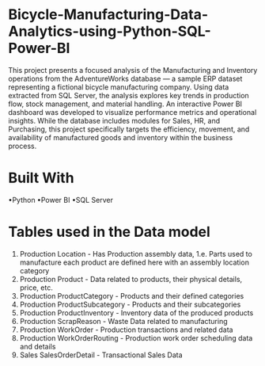 # Bicycle-Manufacturing-Data-Analytics-using-Python-SQL-Power-BI

This project presents a focused analysis of the Manufacturing and Inventory operations from the AdventureWorks database — a sample ERP dataset representing a fictional bicycle manufacturing company. Using data extracted from SQL Server, the analysis explores key trends in production flow, stock management, and material handling. An interactive Power BI dashboard was developed to visualize performance metrics and operational insights. While the database includes modules for Sales, HR, and Purchasing, this project specifically targets the efficiency, movement, and availability of manufactured goods and inventory within the business process.

# Built With
•Python •Power BI •SQL Server

# Tables used in the Data model
1. Production Location - Has Production assembly data, 1.e. Parts used to manufacture each product are defined here with an assembly location category
2. Production Product - Data related to products, their physical details, price, etc.
3. Production ProductCategory - Products and their defined categories
4. Production ProductSubcategory - Products and their subcategories
5. Production ProductInventory - Inventory data of the produced products
6. Production ScrapReason - Waste Data related to manufacturing
7. Production WorkOrder - Production transactions and related data
8. Production WorkOrderRouting - Production work order scheduling data and details
9. Sales SalesOrderDetail - Transactional Sales Data
